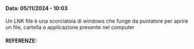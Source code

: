#### Data: 05/11/2024 - 10:03

Un LNK file è una scorciatoia di windows che funge da puntatore per aprire un file, cartella o applicazione presente nel computer 
#### REFERENZE: